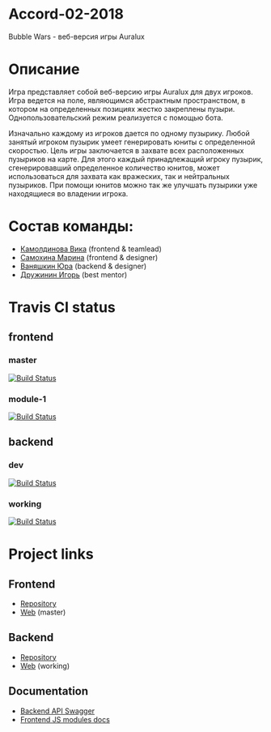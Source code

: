 # Accord-02-2018

Bubble Wars - веб-версия игры Auralux

# Описание
Игра представляет собой веб-версию игры Auralux для двух игроков.
Игра ведется на поле, являющимся абстрактным пространством, в котором на определенных позициях жестко закреплены пузыри. Однопользовательский режим реализуется с помощью бота.

Изначально каждому из игроков дается по одному пузырику. Любой занятый игроком пузырик умеет генерировать юниты с определенной скоростью.
Цель игры заключается в захвате всех расположенных пузыриков на карте. Для этого каждый принадлежащий игроку пузырик, сгенерировавший определенное количество юнитов, может использоваться для захвата как вражеских, так и нейтральных пузыриков. При помощи юнитов можно так же улучшать пузырики уже находящиеся во владении игрока.

# Состав команды:
* [Камолдинова Вика](https://github.com/VictoriaOtm) (frontend & teamlead)
* [Самохина Марина](https://github.com/msamokhina) (frontend & designer)
* [Ваняшкин Юра](https://github.com/Meganster) (backend & designer)
* [Дружинин Игорь](https://github.com/Drujininii) (best mentor)

# Travis CI status
## frontend
### master
[![Build Status](https://travis-ci.org/frontend-park-mail-ru/2018_1_Accord.svg?branch=master)](https://travis-ci.org/frontend-park-mail-ru/2018_1_Accord)
### module-1
[![Build Status](https://travis-ci.org/frontend-park-mail-ru/2018_1_Accord.svg?branch=module-1)](https://travis-ci.org/frontend-park-mail-ru/2018_1_Accord)

## backend
### dev
[![Build Status](https://travis-ci.org/Meganster/Accord-02-2018.svg?branch=dev)](https://travis-ci.org/Meganster/Accord-02-2018)
### working
[![Build Status](https://travis-ci.org/Meganster/Accord-02-2018.svg?branch=working)](https://travis-ci.org/Meganster/Accord-02-2018)


# Project links
## Frontend
- [Repository](https://github.com/frontend-park-mail-ru/2018_1_Accord)
- [Web](https://bubblewars.herokuapp.com/) (master)
## Backend
- [Repository](https://github.com/java-park-mail-ru/Accord-02-2018)
- [Web](https://backend-accord-02-2018.herokuapp.com/) (working)
## Documentation
- [Backend API Swagger](https://app.swaggerhub.com/apis/Meganster/Tech_API/1.0.0)
- [Frontend JS modules docs]()


